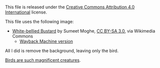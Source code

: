 This file is released under the [Creative Commons Attribution 4.0 International](https://creativecommons.org/licenses/by/4.0/) license.

This file uses the following image:
- [White-bellied Bustard](https://upload.wikimedia.org/wikipedia/commons/8/88/White_bellied_bustard_calling.jpg) by Sumeet Moghe, [CC BY-SA 3.0](https://creativecommons.org/licenses/by-sa/3.0), via Wikimedia Commons
  - [Wayback Machine version](http://web.archive.org/web/20220806101807/https://commons.wikimedia.org/wiki/File:White_bellied_bustard_calling.jpg)

All I did is remove the background, leaving only the bird.

[Birds are such magnificent creatures](https://arden-chan.party/verse/2022-04-16-Bird.html).
